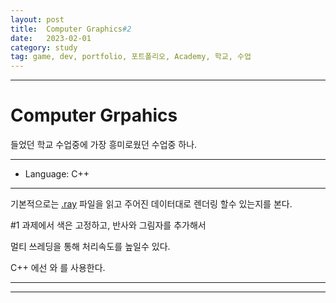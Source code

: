 ```yaml
---
layout: post
title:  Computer Graphics#2
date:   2023-02-01
category: study
tag: game, dev, portfolio, 포트폴리오, Academy, 학교, 수업
---
```



---

# Computer Grpahics

들었던 학교 수업중에 가장 흥미로웠던 수업중 하나.

---
- Language: C++
---

기본적으로는 [.ray](https://paulbourke.net/dataformats/rayshade/) 파일을 읽고
주어진 데이터대로 렌더링 할수 있는지를 본다.


#1 과제에서 색은 고정하고, 반사와 그림자를 추가해서


멀티 쓰레딩을 통해 처리속도를 높일수 있다.

C++ 에선 <semaphhore> 와 <thread>를 사용한다.







---

---
